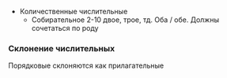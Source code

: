 - Количественные числительные 
	- Собирательное  2-10 двое, трое, тд. Оба / обе. Должны сочетаться по роду

### Склонение числительных
Порядковые склоняются как прилагательные